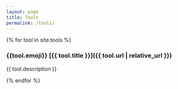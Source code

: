 ```yaml
---
layout: page
title: Tools
permalink: /tools/
---
```


{% for tool in site.tools %}
###  {{tool.emoji}} [{{ tool.title }}]({{ tool.url | relative_url }})

{{ tool.description }}


{% endfor %} 